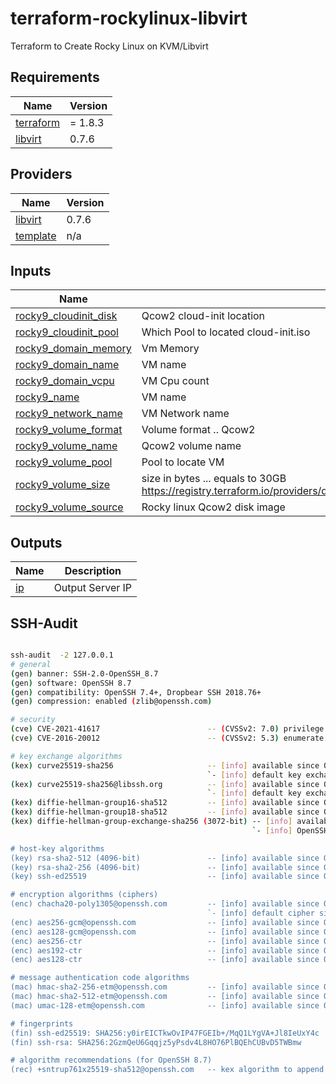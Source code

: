 # terraform-rockylinux-libvirt
Terraform to Create Rocky Linux on KVM/Libvirt

<!-- BEGIN_TF_DOCS -->
## Requirements

| Name | Version |
|------|---------|
| <a name="requirement_terraform"></a> [terraform](#requirement\_terraform) | = 1.8.3 |
| <a name="requirement_libvirt"></a> [libvirt](#requirement\_libvirt) | 0.7.6 |

## Providers

| Name | Version |
|------|---------|
| <a name="provider_libvirt"></a> [libvirt](#provider\_libvirt) | 0.7.6 |
| <a name="provider_template"></a> [template](#provider\_template) | n/a |

## Inputs

| Name | Description | Type | Required |
|------|-------------|------|:--------:|
| <a name="input_rocky9_cloudinit_disk"></a> [rocky9\_cloudinit\_disk](#input\_rocky9\_cloudinit\_disk) | Qcow2 cloud-init location | `any` | yes |
| <a name="input_rocky9_cloudinit_pool"></a> [rocky9\_cloudinit\_pool](#input\_rocky9\_cloudinit\_pool) | Which Pool to located cloud-init.iso | `any` | yes |
| <a name="input_rocky9_domain_memory"></a> [rocky9\_domain\_memory](#input\_rocky9\_domain\_memory) | Vm Memory | `any` | yes |
| <a name="input_rocky9_domain_name"></a> [rocky9\_domain\_name](#input\_rocky9\_domain\_name) | VM name | `any` | yes |
| <a name="input_rocky9_domain_vcpu"></a> [rocky9\_domain\_vcpu](#input\_rocky9\_domain\_vcpu) | VM Cpu count | `any` | yes |
| <a name="input_rocky9_name"></a> [rocky9\_name](#input\_rocky9\_name) | VM name | `any` | yes |
| <a name="input_rocky9_network_name"></a> [rocky9\_network\_name](#input\_rocky9\_network\_name) | VM Network name | `any` | yes |
| <a name="input_rocky9_volume_format"></a> [rocky9\_volume\_format](#input\_rocky9\_volume\_format) | Volume format .. Qcow2 | `any` | yes |
| <a name="input_rocky9_volume_name"></a> [rocky9\_volume\_name](#input\_rocky9\_volume\_name) | Qcow2 volume name | `any` | yes |
| <a name="input_rocky9_volume_pool"></a> [rocky9\_volume\_pool](#input\_rocky9\_volume\_pool) | Pool to locate VM | `any` | yes |
| <a name="input_rocky9_volume_size"></a> [rocky9\_volume\_size](#input\_rocky9\_volume\_size) | size in bytes ... equals to 30GB https://registry.terraform.io/providers/dmacvicar/libvirt/latest/docs/resources/volume#size | `any` | yes |
| <a name="input_rocky9_volume_source"></a> [rocky9\_volume\_source](#input\_rocky9\_volume\_source) | Rocky linux Qcow2 disk image | `any` | yes |

## Outputs

| Name | Description |
|------|-------------|
| <a name="output_ip"></a> [ip](#output\_ip) | Output Server IP |
<!-- END_TF_DOCS -->

## SSH-Audit

```bash

ssh-audit  -2 127.0.0.1
# general
(gen) banner: SSH-2.0-OpenSSH_8.7
(gen) software: OpenSSH 8.7
(gen) compatibility: OpenSSH 7.4+, Dropbear SSH 2018.76+
(gen) compression: enabled (zlib@openssh.com)

# security
(cve) CVE-2021-41617                        -- (CVSSv2: 7.0) privilege escalation via supplemental groups
(cve) CVE-2016-20012                        -- (CVSSv2: 5.3) enumerate usernames via challenge response

# key exchange algorithms
(kex) curve25519-sha256                     -- [info] available since OpenSSH 7.4, Dropbear SSH 2018.76
                                            `- [info] default key exchange since OpenSSH 6.4
(kex) curve25519-sha256@libssh.org          -- [info] available since OpenSSH 6.4, Dropbear SSH 2013.62
                                            `- [info] default key exchange since OpenSSH 6.4
(kex) diffie-hellman-group16-sha512         -- [info] available since OpenSSH 7.3, Dropbear SSH 2016.73
(kex) diffie-hellman-group18-sha512         -- [info] available since OpenSSH 7.3
(kex) diffie-hellman-group-exchange-sha256 (3072-bit) -- [info] available since OpenSSH 4.4
                                                      `- [info] OpenSSH's GEX fallback mechanism was triggered during testing. Very old SSH clients will still be able to create connections using a 2048-bit modulus, though modern clients will use 3072. This can only be disabled by recompiling the code (see https://github.com/openssh/openssh-portable/blob/V_9_4/dh.c#L477).

# host-key algorithms
(key) rsa-sha2-512 (4096-bit)               -- [info] available since OpenSSH 7.2
(key) rsa-sha2-256 (4096-bit)               -- [info] available since OpenSSH 7.2
(key) ssh-ed25519                           -- [info] available since OpenSSH 6.5

# encryption algorithms (ciphers)
(enc) chacha20-poly1305@openssh.com         -- [info] available since OpenSSH 6.5
                                            `- [info] default cipher since OpenSSH 6.9
(enc) aes256-gcm@openssh.com                -- [info] available since OpenSSH 6.2
(enc) aes128-gcm@openssh.com                -- [info] available since OpenSSH 6.2
(enc) aes256-ctr                            -- [info] available since OpenSSH 3.7, Dropbear SSH 0.52
(enc) aes192-ctr                            -- [info] available since OpenSSH 3.7
(enc) aes128-ctr                            -- [info] available since OpenSSH 3.7, Dropbear SSH 0.52

# message authentication code algorithms
(mac) hmac-sha2-256-etm@openssh.com         -- [info] available since OpenSSH 6.2
(mac) hmac-sha2-512-etm@openssh.com         -- [info] available since OpenSSH 6.2
(mac) umac-128-etm@openssh.com              -- [info] available since OpenSSH 6.2

# fingerprints
(fin) ssh-ed25519: SHA256:y0irEICTkwOvIP47FGEIb+/MqQ1LYgVA+Jl8IeUxY4c
(fin) ssh-rsa: SHA256:2GzmQeU6Gqqjz5yPsdv4L8HO76PlBQEhCUBvD5TWBmw

# algorithm recommendations (for OpenSSH 8.7)
(rec) +sntrup761x25519-sha512@openssh.com   -- kex algorithm to append

```
